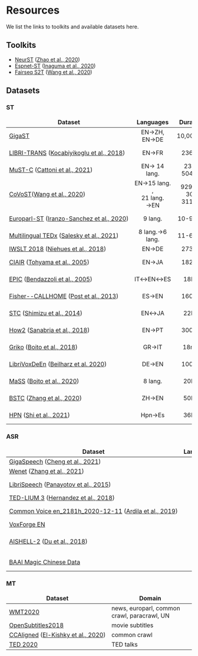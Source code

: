 # Resources

We list the links to toolkits and available datasets here.

## Toolkits

- [NeurST](https://github.com/bytedance/neurst) ([Zhao et al., 2020](https://arxiv.org/abs/2012.10018))
- [Espnet-ST](https://github.com/espnet/espnet) ([Inaguma et al., 2020](https://www.aclweb.org/anthology/2020.acl-demos.34/))
- [Fairseq S2T](https://github.com/pytorch/fairseq/tree/master/examples/speech_to_text) ([Wang et al., 2020](https://www.aclweb.org/anthology/2020.aacl-demo.6/))


## Datasets

### ST

<style>
table th,td {
    border: 0px;
}
table th:first-of-type {
    width: 8px;
}

table td:nth-child(1) {
    white-space: nowrap; 
}
</style>

<font size=3>

| Dataset | Languages | Duration | Domain |
|---|:---:|:---:|---|
| [GigaST](https://github.com/bytedance/neurst/tree/master/datasets/GigaST)   | EN→ZH, EN→DE | 10,000hrs | diverse|
| [LIBRI-TRANS](https://github.com/alicank/Translation-Augmented-LibriSpeech-Corpus) ([Kocabiyikoglu et al., 2018](https://arxiv.org/abs/1802.03142))   | EN→FR | 236hrs | read audiobooks|
| [MuST-C](https://ict.fbk.eu/must-c/) ([Cattoni et al., 2021](https://www.sciencedirect.com/science/article/pii/S0885230820300887)) | EN→ 14 lang.| 237-504hrs | TED talks |
| [CoVoST](https://github.com/facebookresearch/covost)([Wang et al., 2020](https://arxiv.org/abs/2002.01320)) | EN→15 lang. ,<br/>21 lang. →EN |929hrs, 30-311hrs | read, Common Voice   |
| [Europarl-ST](https://www.mllp.upv.es/europarl-st/) ([Iranzo-Sanchez et al., 2020](https://ieeexplore.ieee.org/abstract/document/9054626/))  | 9 lang. | 10-90hrs | EP proceedings|
| [Multilingual TEDx](http://openslr.org/100) ([Salesky et al., 2021](https://arxiv.org/abs/2102.01757)) | 8 lang.→6 lang. | 11-69hrs | TED talks|
| [IWSLT 2018](http://i13pc106.ira.uka.de/~mmueller/iwslt-corpus.zip) ([Niehues et al., 2018](https://www.aclweb.org/anthology/2020.iwslt-1.1/)) | EN→DE | 273hrs | TED talks|
| [CIAIR](http://slp.el.itc.nagoya-u.ac.jp/sidb/) ([Tohyama et al., 2005](https://www.isca-speech.org/archive/archive_papers/interspeech_2005/i05_1585.pdf))  | EN→JA  | 182hrs  | travel conversation  |
| [EPIC](http://sslmitdev-online.sslmit.unibo.it/corpora/corpora.php) ([Bendazzoli et al., 2005](http://www.euroconferences.info/proceedings/2005_Proceedings/2005_Bendazzoli_Sandrelli.pdf))| IT↔EN↔ES | 18hrs | parliament interpret.|
| [Fisher--CALLHOME](https://joshua.incubator.apache.org/data/fisher-callhome-corpus/) ([Post et al., 2013](http://cs.jhu.edu/~gkumar/papers/post2013improved.pdf))  | ES→EN | 160hrs| phone conversations  |
| [STC](https://ahcweb01.naist.jp/resource/stc/) ([Shimizu et al., 2014](http://citeseerx.ist.psu.edu/viewdoc/download?doi=10.1.1.675.4180&rep=rep1&type=pdf))  | EN↔JA | 22hrs | simult. interpret.|
| [How2](https://github.com/srvk/how2-dataset) ([Sanabria et al., 2018](https://arxiv.org/abs/1811.00347))| EN→PT | 300hrs | instructional videos |
| [Griko](http://goo.gl/EWa15G) ([Boito et al., 2018](https://arxiv.org/pdf/1807.10740.pdf))| GR→IT |18min |conversation (linguists)|
| [LibriVoxDeEn](https://www.cl.uni-heidelberg.de/statnlpgroup/librivoxdeen/) ([Beilharz et al. 2020](https://arxiv.org/abs/1910.07924))  | DE→EN | 100hrs|read audiobooks|
| [MaSS](https://github.com/getalp/mass-dataset) ([Boito et al., 2020](https://arxiv.org/abs/1907.12895)) | 8 lang. | 20hrs | Bible readings |
| [BSTC](https://ai.baidu.com/broad/subordinate?dataset=bstc) ([Zhang et al., 2020](https://arxiv.org/abs/2104.03575)) | ZH→EN | 50hrs  | simult. interpret.|
| [HPN](http://www.openslr.org/92) ([Shi et al., 2021](https://www.aclweb.org/anthology/2021.americasnlp-1.7.pdf)) | Hpn→Es | 36hrs| conversation (plant)|

</font>

### ASR

<font size=3>

| Dataset | Languages | Duration | Domain    |
|---|:---:|:---:|---|
| [GigaSpeech](https://github.com/SpeechColab/GigaSpeech/) ([Cheng et al., 2021](https://arxiv.org/abs/2106.06909))   | EN | 10,000hrs | diverse|
| [Wenet](https://wenet.org.cn/WenetSpeech/) ([Zhang et al., 2021](https://arxiv.org/abs/2110.03370))   | ZH | 10,000hrs | diverse|
| [LibriSpeech](https://www.openslr.org/12) ([Panayotov et al., 2015](http://www.danielpovey.com/files/2015_icassp_librispeech.pdf)) | EN | 1,000hrs | read audiobooks |
| [TED-LIUM 3](https://www.openslr.org/51/) ([Hernandez et al., 2018](https://arxiv.org/abs/1805.04699)) |EN|452hrs| TED talks|
| [Common Voice en_2181h_2020-12-11](https://commonvoice.mozilla.org/en/datasets) ([Ardila et al., 2019](https://arxiv.org/abs/1912.06670))|EN|1,686hrs validated| |
| [VoxForge EN](http://www.voxforge.org/home/Downloads) | EN | 120hrs| |
| [AISHELL-2](http://www.aishelltech.com/aishell_2) ([Du et al., 2018](https://arxiv.org/abs/1808.10583))|ZH|1,000hrs|smart house, industry, ...| 
|[BAAI Magic Chinese Data](https://www.biendata.xyz/competition/magicdata/data/) | ZH | 100hrs | real-life dialogues |

</font>

### MT

<font size=3>

| Dataset | Domain |
|---|---|
|[WMT2020](http://www.statmt.org/wmt20/translation-task.html)| news, europarl, common crawl, paracrawl, UN|
|[OpenSubtitles2018](https://opus.nlpl.eu/OpenSubtitles-v2018.php) | movie subtitles |
|[CCAligned](https://opus.nlpl.eu/MultiCCAligned-v1.php) ([El-Kishky et al., 2020](https://www.aclweb.org/anthology/2020.emnlp-main.480/)) | common crawl|
[TED 2020](https://opus.nlpl.eu/TED2020.php) | TED talks |


</font>
